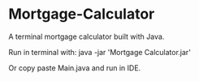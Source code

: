 # Mortgage-Calculator
A terminal mortgage calculator built with Java.

Run in terminal with: java -jar 'Mortgage Calculator.jar'

Or copy paste Main.java and run in IDE.
